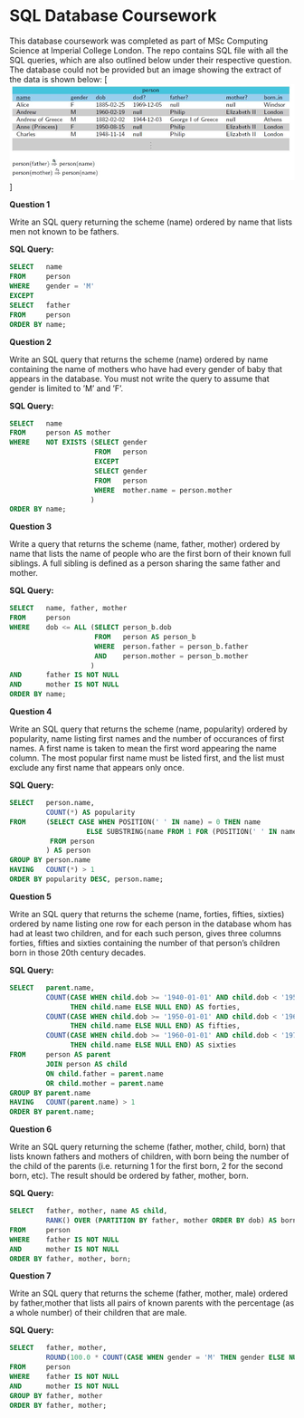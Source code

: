 # SQL Database Coursework

This database coursework was completed as part of MSc Computing Science at Imperial College London. The repo contains SQL file with all the SQL queries, which are also outlined below under their respective question. The database could not be provided but an image showing the extract of the data is shown below:
[![Database Extract](Database_Extract.JPG "Database Extract")]

**Question 1**

Write an SQL query returning the scheme (name) ordered by name that lists men not known to be fathers.

**SQL Query:** 
```sql
SELECT   name
FROM     person
WHERE    gender = 'M'
EXCEPT
SELECT   father
FROM     person
ORDER BY name;
```

**Question 2**

Write an SQL query that returns the scheme (name) ordered by name containing the name of mothers who have had every gender of baby that appears in the database. You must not
write the query to assume that gender is limited to ’M’ and ’F’.

**SQL Query:** 
```sql
SELECT   name
FROM     person AS mother
WHERE    NOT EXISTS (SELECT gender
                     FROM   person
                     EXCEPT
                     SELECT gender
                     FROM   person
                     WHERE  mother.name = person.mother
                    )
ORDER BY name;
```

**Question 3**

Write a query that returns the scheme (name, father, mother) ordered by name that lists the name of people who are the first born of their known full siblings. A full sibling is defined as a person sharing the same father and mother.

**SQL Query:** 
```sql
SELECT   name, father, mother
FROM     person
WHERE    dob <= ALL (SELECT person_b.dob
                     FROM   person AS person_b
                     WHERE  person.father = person_b.father
                     AND    person.mother = person_b.mother
                    )
AND      father IS NOT NULL
AND      mother IS NOT NULL
ORDER BY name;
```

**Question 4**

Write an SQL query that returns the scheme (name, popularity) ordered by popularity, name listing first names and the number of occurances of first names. A first name is taken to mean the first word appearing the name column. The most popular first name must be listed first, and the list must exclude any first name that appears only once.

**SQL Query:** 
```sql
SELECT   person.name,
         COUNT(*) AS popularity
FROM     (SELECT CASE WHEN POSITION(' ' IN name) = 0 THEN name
             	   ELSE SUBSTRING(name FROM 1 FOR (POSITION(' ' IN name) -1)) END AS name
          FROM person
         ) AS person
GROUP BY person.name
HAVING   COUNT(*) > 1
ORDER BY popularity DESC, person.name;
```

**Question 5**

Write an SQL query that returns the scheme (name, forties, fifties, sixties) ordered by name listing one row for each person in the database whom has had at least two children, and for each such person, gives three columns forties, fifties and sixties containing the number of that person’s children born in those 20th century decades.

**SQL Query:** 
```sql
SELECT 	 parent.name,
         COUNT(CASE WHEN child.dob >= '1940-01-01' AND child.dob < '1950-01-01'
               THEN child.name ELSE NULL END) AS forties,
         COUNT(CASE WHEN child.dob >= '1950-01-01' AND child.dob < '1960-01-01'
               THEN child.name ELSE NULL END) AS fifties,
         COUNT(CASE WHEN child.dob >= '1960-01-01' AND child.dob < '1970-01-01'
               THEN child.name ELSE NULL END) AS sixties
FROM     person AS parent
         JOIN person AS child
         ON child.father = parent.name
         OR child.mother = parent.name
GROUP BY parent.name
HAVING   COUNT(parent.name) > 1
ORDER BY parent.name;
```

**Question 6**

Write an SQL query returning the scheme (father, mother, child, born) that lists known fathers and mothers of children, with born being the number of the child of the parents (i.e. returning 1 for the first born, 2 for the second born, etc). The result should be ordered by father, mother, born.

**SQL Query:** 
```sql
SELECT   father, mother, name AS child,
         RANK() OVER (PARTITION BY father, mother ORDER BY dob) AS born
FROM     person
WHERE    father IS NOT NULL
AND      mother IS NOT NULL
ORDER BY father, mother, born;
```

**Question 7**

Write an SQL query that returns the scheme (father, mother, male) ordered by father,mother that lists all pairs of known parents with the percentage (as a whole number) of their children that are male.

**SQL Query:** 
```sql
SELECT   father, mother,
         ROUND(100.0 * COUNT(CASE WHEN gender = 'M' THEN gender ELSE NULL END) / COUNT(*)) AS male
FROM     person
WHERE    father IS NOT NULL
AND      mother IS NOT NULL
GROUP BY father, mother
ORDER BY father, mother;
```

